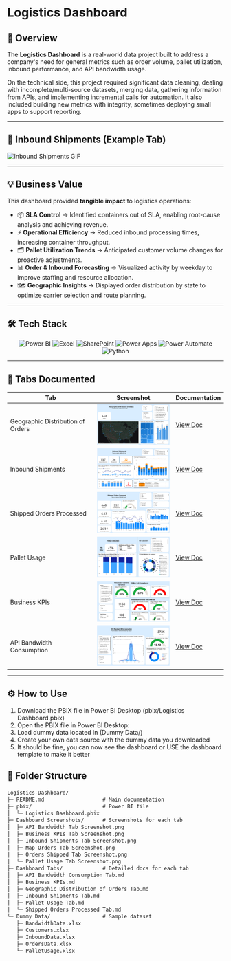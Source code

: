 # Logistics Dashboard

## 📖 Overview
The **Logistics Dashboard** is a real-world data project built to address a company's need for general metrics such as order volume, pallet utilization, inbound performance, and API bandwidth usage.  

On the technical side, this project required significant data cleaning, dealing with incomplete/multi-source datasets, merging data, gathering information from APIs, and implementing incremental calls for automation. It also included building new metrics with integrity, sometimes deploying small apps to support reporting.

---

## 🚚 Inbound Shipments (Example Tab)

![Inbound Shipments GIF](Dashboard%20Screenshots/ReadmeGIF.gif)

---

## 💡 Business Value
This dashboard provided **tangible impact** to logistics operations:

- 📦 **SLA Control** → Identified containers out of SLA, enabling root-cause analysis and achieving revenue.  
- ⚡ **Operational Efficiency** → Reduced inbound processing times, increasing container throughput.  
- 🗂️ **Pallet Utilization Trends** → Anticipated customer volume changes for proactive adjustments.  
- 📊 **Order & Inbound Forecasting** → Visualized activity by weekday to improve staffing and resource allocation.  
- 🗺️ **Geographic Insights** → Displayed order distribution by state to optimize carrier selection and route planning.  

---

## 🛠️ Tech Stack

<p align="center">
  <img src="https://cdn.jsdelivr.net/gh/simple-icons/simple-icons/icons/powerbi.svg" width="40" title="Power BI"/>
  <img src="https://cdn.jsdelivr.net/gh/simple-icons/simple-icons/icons/microsoftexcel.svg" width="40" title="Excel"/>
  <img src="https://cdn.jsdelivr.net/gh/simple-icons/simple-icons/icons/microsoftsharepoint.svg" width="40" title="SharePoint"/>
  <img src="https://cdn.jsdelivr.net/gh/simple-icons/simple-icons/icons/powerapps.svg" width="40" title="Power Apps"/>
  <img src="https://cdn.jsdelivr.net/gh/simple-icons/simple-icons/icons/powerautomate.svg" width="40" title="Power Automate"/>
  <img src="https://cdn.jsdelivr.net/gh/devicons/devicon/icons/python/python-original.svg" width="40" title="Python"/>
</p>

---

## 📑 Tabs Documented

| Tab | Screenshot | Documentation |
|-----|------------|---------------|
| Geographic Distribution of Orders | <img src="Dashboard%20Screenshots/Map%20Orders%20Tab%20Screenshot.png" width="200"/> | [View Doc](Dashboard%20Tabs/Geographic%20Distribution%20of%20Orders%20Tab.md) |
| Inbound Shipments | <img src="Dashboard%20Screenshots/Inbound%20Shipments%20Tab%20Screenshot.png" width="200"/> | [View Doc](Dashboard%20Tabs/Inbound%20Shipments%20Tab.md) |
| Shipped Orders Processed | <img src="Dashboard%20Screenshots/Orders%20Shipped%20Tab%20Screenshot.png" width="200"/> | [View Doc](Dashboard%20Tabs/Shipped%20Orders%20Processed%20Tab.md) |
| Pallet Usage | <img src="Dashboard%20Screenshots/Pallet%20Usage%20Tab%20Screenshot.png" width="200"/> | [View Doc](Dashboard%20Tabs/Pallet%20Usage%20Tab.md) |
| Business KPIs | <img src="Dashboard%20Screenshots/Business%20KPIs%20Tab%20Screenshot.png" width="200"/> | [View Doc](Dashboard%20Tabs/Business%20KPIs.md) |
| API Bandwidth Consumption | <img src="Dashboard%20Screenshots/API%20Bandwidth%20Tab%20Screenshot.png" width="200"/> | [View Doc](Dashboard%20Tabs/API%20Bandwidth%20Consumption%20Tab.md) |

---

## ⚙️ How to Use
1. Download the PBIX file in Power BI Desktop (pbix/Logistics Dashboard.pbix)
2. Open the PBIX file in Power BI Desktop:
3. Load dummy data located in (Dummy Data/)
4. Create your own data source with the dummy data you downloaded 
5. It should be fine, you can now see the dashboard or USE the dashboard template to make it better 

## 📂 Folder Structure

```text
Logistics-Dashboard/
├─ README.md                   # Main documentation
├─ pbix/                       # Power BI file
│  └─ Logistics Dashboard.pbix
├─ Dashboard Screenshots/      # Screenshots for each tab
│  ├─ API Bandwidth Tab Screenshot.png
│  ├─ Business KPIs Tab Screenshot.png
│  ├─ Inbound Shipments Tab Screenshot.png
│  ├─ Map Orders Tab Screenshot.png
│  ├─ Orders Shipped Tab Screenshot.png
│  └─ Pallet Usage Tab Screenshot.png
├─ Dashboard Tabs/             # Detailed docs for each tab
│  ├─ API Bandwidth Consumption Tab.md
│  ├─ Business KPIs.md
│  ├─ Geographic Distribution of Orders Tab.md
│  ├─ Inbound Shipments Tab.md
│  ├─ Pallet Usage Tab.md
│  └─ Shipped Orders Processed Tab.md
└─ Dummy Data/                 # Sample dataset
   ├─ BandwidthData.xlsx
   ├─ Customers.xlsx
   ├─ InboundData.xlsx
   ├─ OrdersData.xlsx
   └─ PalletUsage.xlsx